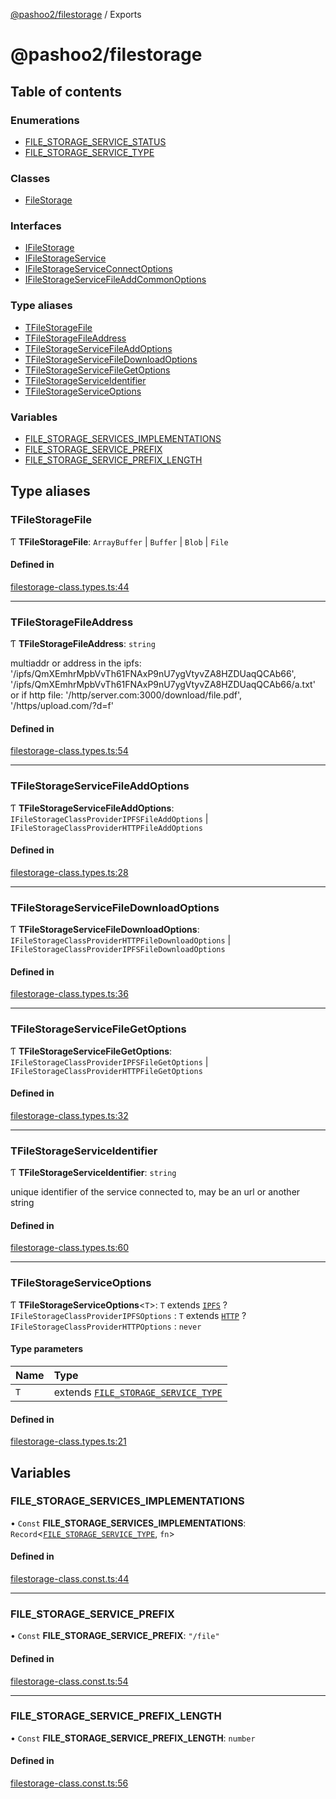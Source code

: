 [@pashoo2/filestorage](README.md) / Exports

# @pashoo2/filestorage

## Table of contents

### Enumerations

- [FILE\_STORAGE\_SERVICE\_STATUS](enums/file_storage_service_status.md)
- [FILE\_STORAGE\_SERVICE\_TYPE](enums/file_storage_service_type.md)

### Classes

- [FileStorage](classes/filestorage.md)

### Interfaces

- [IFileStorage](interfaces/ifilestorage.md)
- [IFileStorageService](interfaces/ifilestorageservice.md)
- [IFileStorageServiceConnectOptions](interfaces/ifilestorageserviceconnectoptions.md)
- [IFileStorageServiceFileAddCommonOptions](interfaces/ifilestorageservicefileaddcommonoptions.md)

### Type aliases

- [TFileStorageFile](modules.md#tfilestoragefile)
- [TFileStorageFileAddress](modules.md#tfilestoragefileaddress)
- [TFileStorageServiceFileAddOptions](modules.md#tfilestorageservicefileaddoptions)
- [TFileStorageServiceFileDownloadOptions](modules.md#tfilestorageservicefiledownloadoptions)
- [TFileStorageServiceFileGetOptions](modules.md#tfilestorageservicefilegetoptions)
- [TFileStorageServiceIdentifier](modules.md#tfilestorageserviceidentifier)
- [TFileStorageServiceOptions](modules.md#tfilestorageserviceoptions)

### Variables

- [FILE\_STORAGE\_SERVICES\_IMPLEMENTATIONS](modules.md#file_storage_services_implementations)
- [FILE\_STORAGE\_SERVICE\_PREFIX](modules.md#file_storage_service_prefix)
- [FILE\_STORAGE\_SERVICE\_PREFIX\_LENGTH](modules.md#file_storage_service_prefix_length)

## Type aliases

### TFileStorageFile

Ƭ **TFileStorageFile**: `ArrayBuffer` \| `Buffer` \| `Blob` \| `File`

#### Defined in

[filestorage-class.types.ts:44](https://github.com/pashoo2/filestorage/blob/f78b5fb/src/filestorage-class.types.ts#L44)

___

### TFileStorageFileAddress

Ƭ **TFileStorageFileAddress**: `string`

multiaddr or address in the ipfs:
'/ipfs/QmXEmhrMpbVvTh61FNAxP9nU7ygVtyvZA8HZDUaqQCAb66',
'/ipfs/QmXEmhrMpbVvTh61FNAxP9nU7ygVtyvZA8HZDUaqQCAb66/a.txt'
or if http file:
'/http/server.com:3000/download/file.pdf',
'/https/upload.com/?d=f'

#### Defined in

[filestorage-class.types.ts:54](https://github.com/pashoo2/filestorage/blob/f78b5fb/src/filestorage-class.types.ts#L54)

___

### TFileStorageServiceFileAddOptions

Ƭ **TFileStorageServiceFileAddOptions**: `IFileStorageClassProviderIPFSFileAddOptions` \| `IFileStorageClassProviderHTTPFileAddOptions`

#### Defined in

[filestorage-class.types.ts:28](https://github.com/pashoo2/filestorage/blob/f78b5fb/src/filestorage-class.types.ts#L28)

___

### TFileStorageServiceFileDownloadOptions

Ƭ **TFileStorageServiceFileDownloadOptions**: `IFileStorageClassProviderHTTPFileDownloadOptions` \| `IFileStorageClassProviderIPFSFileDownloadOptions`

#### Defined in

[filestorage-class.types.ts:36](https://github.com/pashoo2/filestorage/blob/f78b5fb/src/filestorage-class.types.ts#L36)

___

### TFileStorageServiceFileGetOptions

Ƭ **TFileStorageServiceFileGetOptions**: `IFileStorageClassProviderIPFSFileGetOptions` \| `IFileStorageClassProviderHTTPFileGetOptions`

#### Defined in

[filestorage-class.types.ts:32](https://github.com/pashoo2/filestorage/blob/f78b5fb/src/filestorage-class.types.ts#L32)

___

### TFileStorageServiceIdentifier

Ƭ **TFileStorageServiceIdentifier**: `string`

unique identifier of the service connected to,
may be an url or another string

#### Defined in

[filestorage-class.types.ts:60](https://github.com/pashoo2/filestorage/blob/f78b5fb/src/filestorage-class.types.ts#L60)

___

### TFileStorageServiceOptions

Ƭ **TFileStorageServiceOptions**<`T`\>: `T` extends [`IPFS`](enums/file_storage_service_type.md#ipfs) ? `IFileStorageClassProviderIPFSOptions` : `T` extends [`HTTP`](enums/file_storage_service_type.md#http) ? `IFileStorageClassProviderHTTPOptions` : `never`

#### Type parameters

| Name | Type |
| :------ | :------ |
| `T` | extends [`FILE_STORAGE_SERVICE_TYPE`](enums/file_storage_service_type.md) |

#### Defined in

[filestorage-class.types.ts:21](https://github.com/pashoo2/filestorage/blob/f78b5fb/src/filestorage-class.types.ts#L21)

## Variables

### FILE\_STORAGE\_SERVICES\_IMPLEMENTATIONS

• `Const` **FILE\_STORAGE\_SERVICES\_IMPLEMENTATIONS**: `Record`<[`FILE_STORAGE_SERVICE_TYPE`](enums/file_storage_service_type.md), `fn`\>

#### Defined in

[filestorage-class.const.ts:44](https://github.com/pashoo2/filestorage/blob/f78b5fb/src/filestorage-class.const.ts#L44)

___

### FILE\_STORAGE\_SERVICE\_PREFIX

• `Const` **FILE\_STORAGE\_SERVICE\_PREFIX**: ``"/file"``

#### Defined in

[filestorage-class.const.ts:54](https://github.com/pashoo2/filestorage/blob/f78b5fb/src/filestorage-class.const.ts#L54)

___

### FILE\_STORAGE\_SERVICE\_PREFIX\_LENGTH

• `Const` **FILE\_STORAGE\_SERVICE\_PREFIX\_LENGTH**: `number`

#### Defined in

[filestorage-class.const.ts:56](https://github.com/pashoo2/filestorage/blob/f78b5fb/src/filestorage-class.const.ts#L56)
